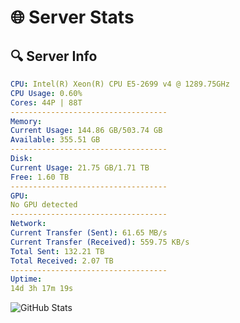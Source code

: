 # 🌐 Server Stats
## 🔍 Server Info
```yaml
CPU: Intel(R) Xeon(R) CPU E5-2699 v4 @ 1289.75GHz
CPU Usage: 0.60%
Cores: 44P | 88T
-----------------------------------
Memory:
Current Usage: 144.86 GB/503.74 GB
Available: 355.51 GB
-----------------------------------
Disk:
Current Usage: 21.75 GB/1.71 TB
Free: 1.60 TB
-----------------------------------
GPU:
No GPU detected
-----------------------------------
Network:
Current Transfer (Sent): 61.65 MB/s
Current Transfer (Received): 559.75 KB/s
Total Sent: 132.21 TB
Total Received: 2.07 TB
-----------------------------------
Uptime:
14d 3h 17m 19s
```
![GitHub Stats](https://img.shields.io/badge/Updated-2025-02-22_02:00:37-blue)
